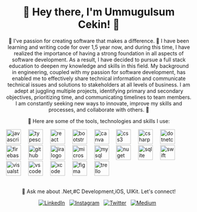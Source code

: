 <h1 align="center">👋 Hey there, I'm Ummugulsum Cekin! 🚀</h1>



<p align="center">
  🌱 I've passion for creating software that makes a difference. 🚀 I have been learning and writing code for over 1,5 year now, and during this time, I have realized the importance of having a strong foundation in all aspects of software development. As a result, I have decided to pursue a full stack education to deepen my knowledge and skills in this field. My background in engineering, coupled with my passion for software development, has enabled me to effectively share technical information and communicate technical issues and solutions to stakeholders at all levels of business. I am adept at juggling multiple projects, identifying primary and secondary objectives, prioritizing time, and communicating timelines to team members. I am constantly seeking new ways to innovate, improve my skills and processes, and collaborate with others. 🚀
</p>



<p align="center">
      🔭 Here are some of the tools, technologies and skills I use:
    </p>
<div align="left">
  <img src="https://cdn.jsdelivr.net/gh/devicons/devicon/icons/javascript/javascript-original.svg" height="40" alt="javascript logo"  />
  <img width="12" />
  <img src="https://cdn.jsdelivr.net/gh/devicons/devicon/icons/typescript/typescript-original.svg" height="40" alt="typescript logo"  />
  <img width="12" />
  <img src="https://cdn.jsdelivr.net/gh/devicons/devicon/icons/react/react-original.svg" height="40" alt="react logo"  />
  <img width="12" />
  <img src="https://cdn.jsdelivr.net/gh/devicons/devicon/icons/bootstrap/bootstrap-original.svg" height="40" alt="bootstrap logo"  />
  <img width="12" />
  <img src="https://cdn.jsdelivr.net/gh/devicons/devicon/icons/canva/canva-original.svg" height="40" alt="canva logo"  />
  <img width="12" />
  <img src="https://cdn.jsdelivr.net/gh/devicons/devicon/icons/css3/css3-original.svg" height="40" alt="css3 logo"  />
  <img width="12" />
  <img src="https://cdn.jsdelivr.net/gh/devicons/devicon/icons/csharp/csharp-original.svg" height="40" alt="csharp logo"  />
  <img width="12" />
  <img src="https://cdn.jsdelivr.net/gh/devicons/devicon/icons/dotnetcore/dotnetcore-original.svg" height="40" alt="dotnetcore logo"  />
  <img width="12" />
  <img src="https://cdn.jsdelivr.net/gh/devicons/devicon/icons/firebase/firebase-plain.svg" height="40" alt="firebase logo"  />
  <img width="12" />
  <img src="https://cdn.jsdelivr.net/gh/devicons/devicon/icons/github/github-original.svg" height="40" alt="github logo"  />
  <img width="12" />
  <img src="https://cdn.jsdelivr.net/gh/devicons/devicon/icons/jira/jira-original.svg" height="40" alt="jira logo"  />
  <img width="12" />
  <img src="https://cdn.jsdelivr.net/gh/devicons/devicon/icons/microsoftsqlserver/microsoftsqlserver-plain.svg" height="40" alt="microsoftsqlserver logo"  />
  <img width="12" />
  <img src="https://cdn.jsdelivr.net/gh/devicons/devicon/icons/mysql/mysql-original.svg" height="40" alt="mysql logo"  />
  <img width="12" />
  <img src="https://cdn.jsdelivr.net/gh/devicons/devicon/icons/nuget/nuget-original.svg" height="40" alt="nuget logo"  />
  <img width="12" />
  <img src="https://cdn.jsdelivr.net/gh/devicons/devicon/icons/sqlite/sqlite-original.svg" height="40" alt="sqlite logo"  />
  <img width="12" />
  <img src="https://cdn.jsdelivr.net/gh/devicons/devicon/icons/swift/swift-original.svg" height="40" alt="swift logo"  />
  <img width="12" />
  <img src="https://cdn.jsdelivr.net/gh/devicons/devicon/icons/visualstudio/visualstudio-plain.svg" height="40" alt="visualstudio logo"  />
  <img width="12" />
  <img src="https://cdn.jsdelivr.net/gh/devicons/devicon/icons/vscode/vscode-original.svg" height="40" alt="vscode logo"  />
  <img width="12" />
  <img src="https://cdn.jsdelivr.net/gh/devicons/devicon/icons/xcode/xcode-original.svg" height="40" alt="xcode logo"  />
  <img width="12" />
  <img src="https://cdn.jsdelivr.net/gh/devicons/devicon/icons/figma/figma-original.svg" height="40" alt="figma logo"  />
  <img width="12" />
  <img src="https://cdn.jsdelivr.net/gh/devicons/devicon/icons/trello/trello-plain.svg" height="40" alt="trello logo"  />
</div>




<br/>
<p align="center">
   💬 Ask me about .Net,#C Development,iOS, UIKit. Let's connect!
  
</p>
<p align="center">
 <p align="center">
  <a href="https://www.linkedin.com/in/ummugulsumcekın/"><img src="https://img.shields.io/badge/-LinkedIn-blue?style=for-the-badge&logo=linkedin&logoColor=white" alt="LinkedIn"/></a>&nbsp;&nbsp;
  <a href="https://www.instagram.com/ummugulsumcekin/"><img src="https://img.shields.io/badge/-Instagram-ff69b4?style=for-the-badge&logo=instagram&logoColor=white" alt="Instagram"/></a>&nbsp;&nbsp;
  <a href="https://twitter.com/ummuglsmcekin"><img src="https://img.shields.io/badge/-Twitter-1da1f2?style=for-the-badge&logo=twitter&logoColor=white" alt="Twitter"/></a>&nbsp;&nbsp;
  <a href="https://medium.com/@ummugulsumcekin"><img src="https://img.shields.io/badge/-Medium-black?style=for-the-badge&logo=medium&logoColor=white" alt="Medium"/></a>&nbsp;&nbsp;
</p>
</p>


